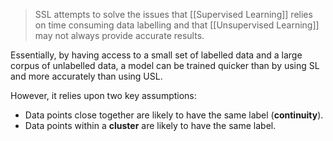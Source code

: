 > SSL attempts to solve the issues that [[Supervised Learning]] relies on time consuming data labelling and that [[Unsupervised Learning]] may not always provide accurate results.

Essentially, by having access to a small set of labelled data and a large corpus of unlabelled data, a model can be trained quicker than by using SL and more accurately than using USL.

However, it relies upon two key assumptions:
- Data points close together are likely to have the same label (**continuity**).
- Data points within a **cluster** are likely to have the same label.